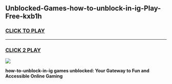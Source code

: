 
## Unblocked-Games-how-to-unblock-in-ig-Play-Free-kxb1h
<h3>
<a href="https://premium76.site?title=how-to-unblock-in-ig&ref=21A">CLICK TO PLAY</a></h3>
<hr>

<h3>
<a href="https://premium76.site?title=how-to-unblock-in-ig&ref=21A">CLICK 2 PLAY</a>
  
</h3>

<a href="https://premium76.site?title=how-to-unblock-in-ig&ref=21A"><img src="https://clearcache.store/games.png"></a>


**how-to-unblock-in-ig games unblocked: Your Gateway to Fun and Accessible Online Gaming**

